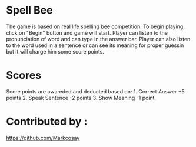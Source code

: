# Spell Bee

The game is based on real life spelling bee competition.
To begin playing, click on "Begin" button and game will start. Player can listen to the pronunciation of word and can type in the answer bar.
Player can also listen to the word used in a sentence or can see its meaning for proper guessin but it will charge him some score points.


# Scores

Score points are awareded and deducted based on:
    1. Correct Answer +5 points
    2. Speak Sentence -2 points
    3. Show Meaning -1 point.

# Contributed by :
https://github.com/Markcosay